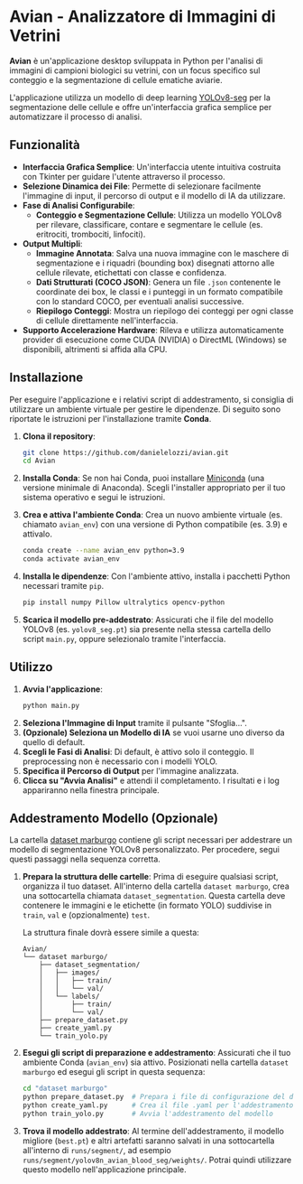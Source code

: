 # Avian - Analizzatore di Immagini di Vetrini

**Avian** è un'applicazione desktop sviluppata in Python per l'analisi di immagini di campioni biologici su vetrini, con un focus specifico sul conteggio e la segmentazione di cellule ematiche aviarie.

L'applicazione utilizza un modello di deep learning [YOLOv8-seg](https://github.com/ultralytics/assets/releases/download/v0.0.0/yolov8n-seg.pt) per la segmentazione delle cellule e offre un'interfaccia grafica semplice per automatizzare il processo di analisi.

## Funzionalità

- **Interfaccia Grafica Semplice**: Un'interfaccia utente intuitiva costruita con Tkinter per guidare l'utente attraverso il processo.
- **Selezione Dinamica dei File**: Permette di selezionare facilmente l'immagine di input, il percorso di output e il modello di IA da utilizzare.
- **Fase di Analisi Configurabile**:
  - **Conteggio e Segmentazione Cellule**: Utilizza un modello YOLOv8 per rilevare, classificare, contare e segmentare le cellule (es. eritrociti, trombociti, linfociti).
- **Output Multipli**:
  - **Immagine Annotata**: Salva una nuova immagine con le maschere di segmentazione e i riquadri (bounding box) disegnati attorno alle cellule rilevate, etichettati con classe e confidenza.
  - **Dati Strutturati (COCO JSON)**: Genera un file `.json` contenente le coordinate dei box, le classi e i punteggi in un formato compatibile con lo standard COCO, per eventuali analisi successive.
  - **Riepilogo Conteggi**: Mostra un riepilogo dei conteggi per ogni classe di cellule direttamente nell'interfaccia.
- **Supporto Accelerazione Hardware**: Rileva e utilizza automaticamente provider di esecuzione come CUDA (NVIDIA) o DirectML (Windows) se disponibili, altrimenti si affida alla CPU.

## Installazione

Per eseguire l'applicazione e i relativi script di addestramento, si consiglia di utilizzare un ambiente virtuale per gestire le dipendenze. Di seguito sono riportate le istruzioni per l'installazione tramite **Conda**.

1.  **Clona il repository**:
    ```bash
    git clone https://github.com/danielelozzi/avian.git
    cd Avian
    ```

2.  **Installa Conda**:
    Se non hai Conda, puoi installare [Miniconda](https://docs.conda.io/en/latest/miniconda.html) (una versione minimale di Anaconda). Scegli l'installer appropriato per il tuo sistema operativo e segui le istruzioni.

3.  **Crea e attiva l'ambiente Conda**:
    Crea un nuovo ambiente virtuale (es. chiamato `avian_env`) con una versione di Python compatibile (es. 3.9) e attivalo.
    ```bash
    conda create --name avian_env python=3.9
    conda activate avian_env
    ```

4.  **Installa le dipendenze**:
    Con l'ambiente attivo, installa i pacchetti Python necessari tramite `pip`.
    ```bash
    pip install numpy Pillow ultralytics opencv-python
    ```

5.  **Scarica il modello pre-addestrato**:
    Assicurati che il file del modello YOLOv8 (es. `yolov8_seg.pt`) sia presente nella stessa cartella dello script `main.py`, oppure selezionalo tramite l'interfaccia.

## Utilizzo

1.  **Avvia l'applicazione**:
    ```bash
    python main.py
    ```
2.  **Seleziona l'Immagine di Input** tramite il pulsante "Sfoglia...".
3.  **(Opzionale) Seleziona un Modello di IA** se vuoi usarne uno diverso da quello di default.
4.  **Scegli le Fasi di Analisi**: Di default, è attivo solo il conteggio. Il preprocessing non è necessario con i modelli YOLO.
5.  **Specifica il Percorso di Output** per l'immagine analizzata.
6.  **Clicca su "Avvia Analisi"** e attendi il completamento. I risultati e i log appariranno nella finestra principale.

## Addestramento Modello (Opzionale)

La cartella [dataset marburgo](https://data.uni-marburg.de/entities/dataset/c78489de-e08c-4818-800b-1f182aa2e631) contiene gli script necessari per addestrare un modello di segmentazione YOLOv8 personalizzato. Per procedere, segui questi passaggi nella sequenza corretta.

1.  **Prepara la struttura delle cartelle**:
    Prima di eseguire qualsiasi script, organizza il tuo dataset. All'interno della cartella `dataset marburgo`, crea una sottocartella chiamata `dataset_segmentation`. Questa cartella deve contenere le immagini e le etichette (in formato YOLO) suddivise in `train`, `val` e (opzionalmente) `test`.

    La struttura finale dovrà essere simile a questa:
    ```
    Avian/
    └── dataset marburgo/
        ├── dataset_segmentation/
        │   ├── images/
        │   │   ├── train/
        │   │   └── val/
        │   └── labels/
        │       ├── train/
        │       └── val/
        ├── prepare_dataset.py
        ├── create_yaml.py
        └── train_yolo.py
    ```

2.  **Esegui gli script di preparazione e addestramento**:
    Assicurati che il tuo ambiente Conda (`avian_env`) sia attivo. Posizionati nella cartella `dataset marburgo` ed esegui gli script in questa sequenza:
    ```bash
    cd "dataset marburgo"
    python prepare_dataset.py  # Prepara i file di configurazione del dataset
    python create_yaml.py      # Crea il file .yaml per l'addestramento di YOLO
    python train_yolo.py       # Avvia l'addestramento del modello
    ```

3.  **Trova il modello addestrato**:
    Al termine dell'addestramento, il modello migliore (`best.pt`) e altri artefatti saranno salvati in una sottocartella all'interno di `runs/segment/`, ad esempio `runs/segment/yolov8n_avian_blood_seg/weights/`. Potrai quindi utilizzare questo modello nell'applicazione principale.
